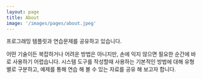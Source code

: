 ```yaml
---
layout: page
title: About
image: '/images/pages/about.jpeg'
---
```


프로그래밍 템플릿과 연습문제를 공유하고 있습니다.

어떤 기술이든 복잡하거나 어려운 방법은 아니지만, 손에 익지 않으면 필요한 순간에 바로 사용하기 어렵습니다. 시스템 도구를 작성할때 사용하는 기본적인 방법에 대해 유형별로 구분하고, 예제를 통해 연습 해 볼 수 있는 자료를 공유 해 보고자 합니다.